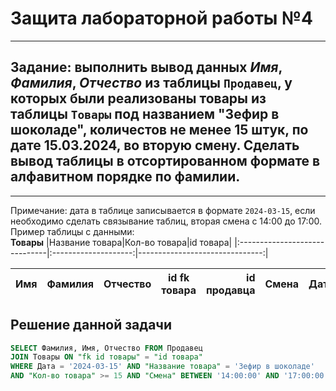 # Защита лабораторной работы №4
___
## Задание: выполнить вывод данных ___Имя___, ___Фамилия___, ___Отчество___ из таблицы `Продавец`, у которых были реализованы товары из таблицы `Товары` под названием "Зефир в шоколаде", количестов не менее 15 штук, по дате 15.03.2024, во вторую смену. Сделать вывод таблицы в отсортированном формате в алфавитном порядке по фамилии. 
___
Примечание: дата в таблице записывается в формате `2024-03-15`, если необходимо сделать связывание таблиц, вторая смена с 14:00 до 17:00.<br>
Пример таблицы с данными:<br>
__Товары__
|Название товара|Кол-во товара|id товара|
|:------------------------------|:--------------------:|-------------------------------:|
<br>

| Имя | Фамилия | Отчество | id fk товара| id продавца| Смена| Дата | 
|:------------------------------|:--------------------|:-------------------------------|:-----------------------:|-------------------:|-------------------:|------------------:|

## __Решение данной задачи__
```SQL
SELECT Фамилия, Имя, Отчество FROM Продавец
JOIN Товары ON "fk id товары" = "id товара"
WHERE Дата = '2024-03-15' AND "Название товара" = 'Зефир в шоколаде'
AND "Кол-во товара" >= 15 AND "Смена" BETWEEN '14:00:00' AND '17:00:00' ORDER BY Фамилия ASC;
```
